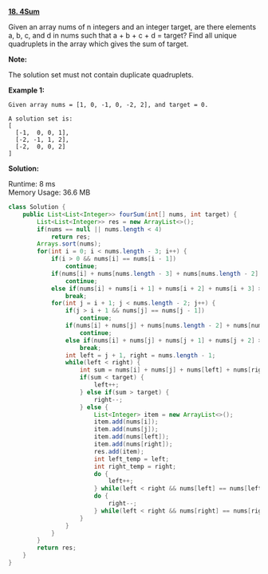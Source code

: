 **[18. 4Sum](https://leetcode.com/problems/4sum/)**

Given an array nums of n integers and an integer target, are there elements a, b, c, and d in nums such that a + b + c + d = target? Find all unique quadruplets in the array which gives the sum of target.

**Note:**

The solution set must not contain duplicate quadruplets.

**Example 1:**

```
Given array nums = [1, 0, -1, 0, -2, 2], and target = 0.

A solution set is:
[
  [-1,  0, 0, 1],
  [-2, -1, 1, 2],
  [-2,  0, 0, 2]
]

```


**Solution:**

Runtime: 8 ms<br/>
Memory Usage: 36.6 MB

```java
class Solution {
    public List<List<Integer>> fourSum(int[] nums, int target) {
        List<List<Integer>> res = new ArrayList<>();
        if(nums == null || nums.length < 4)
            return res;
        Arrays.sort(nums);
        for(int i = 0; i < nums.length - 3; i++) {
            if(i > 0 && nums[i] == nums[i - 1])
                continue;
            if(nums[i] + nums[nums.length - 3] + nums[nums.length - 2] + nums[nums.length - 1] < target)
                continue;
            else if(nums[i] + nums[i + 1] + nums[i + 2] + nums[i + 3] > target)
                break;
            for(int j = i + 1; j < nums.length - 2; j++) {
                if(j > i + 1 && nums[j] == nums[j - 1])
                    continue;
                if(nums[i] + nums[j] + nums[nums.length - 2] + nums[nums.length - 1] < target)
                    continue;
                else if(nums[i] + nums[j] + nums[j + 1] + nums[j + 2] > target)
                    break;
                int left = j + 1, right = nums.length - 1;
                while(left < right) {
                    int sum = nums[i] + nums[j] + nums[left] + nums[right];
                    if(sum < target) {
                        left++;
                    } else if(sum > target) {
                        right--;
                    } else {
                        List<Integer> item = new ArrayList<>();
                        item.add(nums[i]);
                        item.add(nums[j]);
                        item.add(nums[left]);
                        item.add(nums[right]);
                        res.add(item);
                        int left_temp = left;
                        int right_temp = right;
                        do {
                            left++;
                        } while(left < right && nums[left] == nums[left_temp]);
                        do {
                            right--;
                        } while(left < right && nums[right] == nums[right_temp]);
                    }
                }
            }
        }
        return res;
    }
}
```
